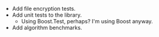 * Add file encryption tests.
* Add unit tests to the library.
  * Using Boost.Test, perhaps? I'm using Boost anyway.
* Add algorithm benchmarks.
